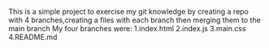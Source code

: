 This is a simple project to exercise my git knowledge by creating a repo with 4 branches,creating a files with each branch then merging them to the main branch
My four branches were:
 1.index.html
 2.index.js
 3.main.css
 4.README.md
